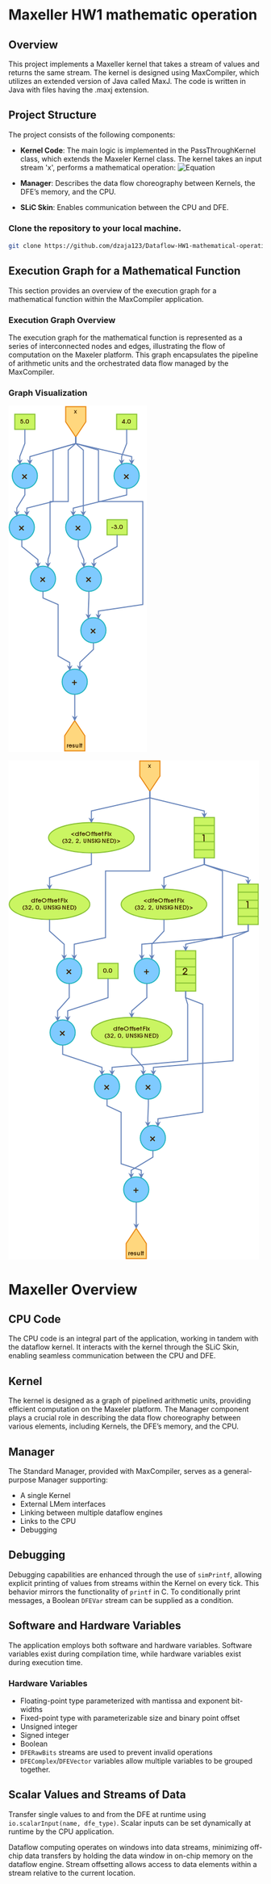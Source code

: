 # Maxeller HW1 mathematic operation

## Overview
This project implements a Maxeller kernel that takes a stream of values and returns the same stream. 
The kernel is designed using MaxCompiler, which utilizes an extended version of Java called MaxJ. 
The code is written in Java with files having the .maxj extension.

## Project Structure
The project consists of the following components:

- **Kernel Code**: The main logic is implemented in the PassThroughKernel class, which extends the Maxeler Kernel class. The kernel takes an input stream 'x', performs a mathematical operation:
  ![Equation](https://latex.codecogs.com/png.latex?5x^3+4x^2-3x)

- **Manager**: Describes the data flow choreography between Kernels, the DFE’s memory, and the CPU.

- **SLiC Skin**: Enables communication between the CPU and DFE.

### Clone the repository to your local machine.
```bash
git clone https://github.com/dzaja123/Dataflow-HW1-mathematical-operation-Maxeler.git
```

## Execution Graph for a Mathematical Function
This section provides an overview of the execution graph for a mathematical function within the MaxCompiler application.

### Execution Graph Overview
The execution graph for the mathematical function is represented as a series of interconnected nodes and edges, illustrating the flow of computation on the Maxeler platform. 
This graph encapsulates the pipeline of arithmetic units and the orchestrated data flow managed by the MaxCompiler.

### Graph Visualization
![Graph1](Graphs/PassThrough-PassThroughKernel-original.png)

![Graph2](Graphs/PassThrough-PassThroughKernel-final-simulation.png)

# Maxeller Overview
## CPU Code
The CPU code is an integral part of the application, working in tandem with the dataflow kernel. 
It interacts with the kernel through the SLiC Skin, enabling seamless communication between the CPU and DFE.

## Kernel
The kernel is designed as a graph of pipelined arithmetic units, providing efficient computation on the Maxeler platform. 
The Manager component plays a crucial role in describing the data flow choreography between various elements, including Kernels, the DFE’s memory, and the CPU.

## Manager
The Standard Manager, provided with MaxCompiler, serves as a general-purpose Manager supporting:
- A single Kernel
- External LMem interfaces
- Linking between multiple dataflow engines
- Links to the CPU
- Debugging

## Debugging
Debugging capabilities are enhanced through the use of `simPrintf`, allowing explicit printing of values from streams within the Kernel on every tick. 
This behavior mirrors the functionality of `printf` in C. To conditionally print messages, a Boolean `DFEVar` stream can be supplied as a condition.

## Software and Hardware Variables
The application employs both software and hardware variables. Software variables exist during compilation time, while hardware variables exist during execution time.

### Hardware Variables
- Floating-point type parameterized with mantissa and exponent bit-widths
- Fixed-point type with parameterizable size and binary point offset
- Unsigned integer
- Signed integer
- Boolean
- `DFERawBits` streams are used to prevent invalid operations
- `DFEComplex`/`DFEVector` variables allow multiple variables to be grouped together.

## Scalar Values and Streams of Data
Transfer single values to and from the DFE at runtime using `io.scalarInput(name, dfe_type)`. Scalar inputs can be set dynamically at runtime by the CPU application.

Dataflow computing operates on windows into data streams, minimizing off-chip data transfers by holding the data window in on-chip memory on the dataflow engine. 
Stream offsetting allows access to data elements within a stream relative to the current location.
